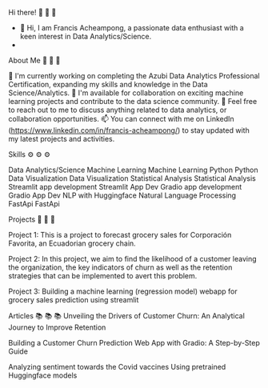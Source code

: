 Hi there! 👋 👋 👋
- 👋 Hi, I am Francis Acheampong, a passionate data enthusiast with a keen interest in Data Analytics/Science.
- 
About Me 👤 👤 👤

🔭 I'm currently working on completing the Azubi Data Analytics Professional Certification, expanding my skills and knowledge in the Data Science/Analytics.
👯 I'm available for collaboration on exciting machine learning projects and contribute to the data science community.
💬 Feel free to reach out to me to discuss anything related to data analytics, or collaboration opportunities.
📫 You can connect with me on LinkedIn (https://www.linkedin.com/in/francis-acheampong/) to stay updated with my latest projects and activities.

Skills ⚙️ ⚙️ ⚙️

Data Analytics/Science
Machine Learning Machine Learning
Python Python
Data Visualization Data Visualization
Statistical Analysis Statistical Analysis
Streamlit app development Streamlit App Dev
Gradio app development Gradio App Dev
NLP with Huggingface Natural Language Processing
FastApi FastApi

Projects 📂 📂 📂

Project 1: This is a project to forecast grocery sales for Corporación Favorita, an Ecuadorian grocery chain.

Project 2: In this project, we aim to find the likelihood of a customer leaving the organization, the key indicators of churn as well as the retention strategies that can be implemented to avert this problem.

Project 3: Building a machine learning (regression model) webapp for grocery sales prediction using streamlit

Articles 📚 📚 📚
Unveiling the Drivers of Customer Churn: An Analytical Journey to Improve Retention

Building a Customer Churn Prediction Web App with Gradio: A Step-by-Step Guide

Analyzing sentiment towards the Covid vaccines Using pretrained Huggingface models

